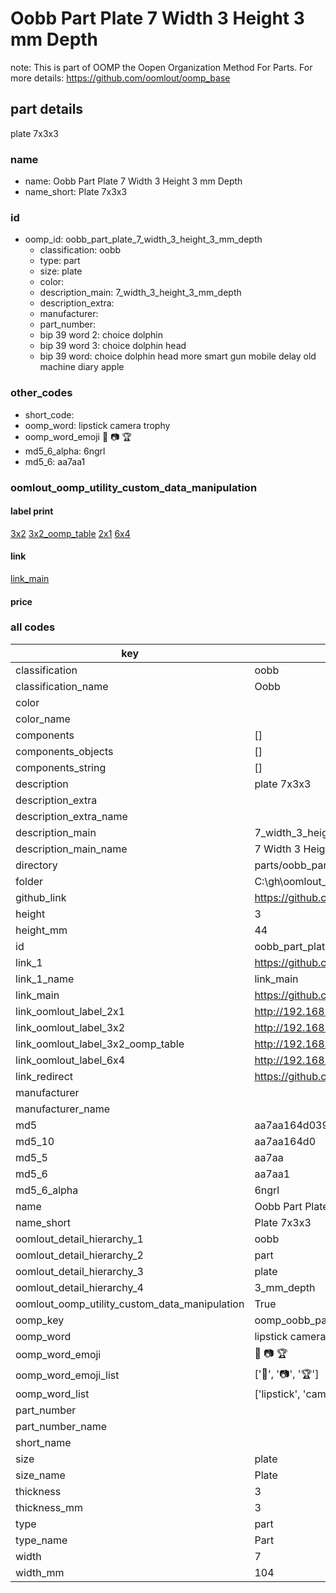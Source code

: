 # Oobb Part Plate 7 Width 3 Height 3 mm Depth  

note: This is part of OOMP the Oopen Organization Method For Parts. For more details: https://github.com/oomlout/oomp_base

##  part details
  



plate 7x3x3



### name
* name: Oobb Part Plate 7 Width 3 Height 3 mm Depth
* name_short: Plate 7x3x3 
### id
* oomp_id: oobb_part_plate_7_width_3_height_3_mm_depth
  * classification: oobb
  * type: part
  * size: plate
  * color: 
  * description_main: 7_width_3_height_3_mm_depth
  * description_extra: 
  * manufacturer: 
  * part_number: 
  * bip 39 word 2: choice dolphin
  * bip 39 word 3: choice dolphin head
  * bip 39 word: choice dolphin head more smart gun mobile delay old machine diary apple

### other_codes
* short_code: 
* oomp_word: lipstick camera trophy
* oomp_word_emoji :lipstick: :camera: :trophy:
* md5_6_alpha: 6ngrl
* md5_6: aa7aa1






### oomlout_oomp_utility_custom_data_manipulation
#### label print
[3x2](http://192.168.1.245:1112/?label=oomp%206ngrl)
[3x2_oomp_table](http://192.168.1.108:1112/?label=oomp%206ngrl)
[2x1](http://192.168.1.242:1112/?label=oomp%206ngrl)
[6x4](http://192.168.1.55:1112/?label=oomp%206ngrl)    

#### link

[link_main](https://github.com/oomlout/oomlout_oobb_version_4_generated_parts/tree/main/navigation_oomp/oobb/part/plate/7_width_3_height_3_mm_depth/part)                              

#### price







### all codes 
| key | value |  
| --- | --- |  
| classification | oobb |  
| classification_name | Oobb |  
| color |  |  
| color_name |  |  
| components | [] |  
| components_objects | [] |  
| components_string | [] |  
| description | plate 7x3x3 |  
| description_extra |  |  
| description_extra_name |  |  
| description_main | 7_width_3_height_3_mm_depth |  
| description_main_name | 7 Width 3 Height 3 mm Depth |  
| directory | parts/oobb_part_plate_7_width_3_height_3_mm_depth |  
| folder | C:\gh\oomlout_oobb_version_4_generated_parts\parts\oobb_part_plate_7_width_3_height_3_mm_depth |  
| github_link | https://github.com/oomlout/oomlout_oomp_part_src/tree/main/parts/oobb_part_plate_7_width_3_height_3_mm_depth |  
| height | 3 |  
| height_mm | 44 |  
| id | oobb_part_plate_7_width_3_height_3_mm_depth |  
| link_1 | https://github.com/oomlout/oomlout_oobb_version_4_generated_parts/tree/main/navigation_oomp/oobb/part/plate/7_width_3_height_3_mm_depth/part |  
| link_1_name | link_main |  
| link_main | https://github.com/oomlout/oomlout_oobb_version_4_generated_parts/tree/main/navigation_oomp/oobb/part/plate/7_width_3_height_3_mm_depth/part |  
| link_oomlout_label_2x1 | http://192.168.1.242:1112/?label=oomp%206ngrl |  
| link_oomlout_label_3x2 | http://192.168.1.245:1112/?label=oomp%206ngrl |  
| link_oomlout_label_3x2_oomp_table | http://192.168.1.108:1112/?label=oomp%206ngrl |  
| link_oomlout_label_6x4 | http://192.168.1.55:1112/?label=oomp%206ngrl |  
| link_redirect | https://github.com/oomlout/oomlout_oobb_version_4_generated_parts/tree/main/parts/_plate_07_03_03 |  
| manufacturer |  |  
| manufacturer_name |  |  
| md5 | aa7aa164d039f1cd9fe648fcd4103141 |  
| md5_10 | aa7aa164d0 |  
| md5_5 | aa7aa |  
| md5_6 | aa7aa1 |  
| md5_6_alpha | 6ngrl |  
| name | Oobb Part Plate 7 Width 3 Height 3 mm Depth |  
| name_short | Plate 7x3x3  |  
| oomlout_detail_hierarchy_1 | oobb |  
| oomlout_detail_hierarchy_2 | part |  
| oomlout_detail_hierarchy_3 | plate |  
| oomlout_detail_hierarchy_4 | 3_mm_depth |  
| oomlout_oomp_utility_custom_data_manipulation | True |  
| oomp_key | oomp_oobb_part_plate_7_width_3_height_3_mm_depth |  
| oomp_word | lipstick camera trophy |  
| oomp_word_emoji | :lipstick: :camera: :trophy: |  
| oomp_word_emoji_list | [':lipstick:', ':camera:', ':trophy:'] |  
| oomp_word_list | ['lipstick', 'camera', 'trophy'] |  
| part_number |  |  
| part_number_name |  |  
| short_name |  |  
| size | plate |  
| size_name | Plate |  
| thickness | 3 |  
| thickness_mm | 3 |  
| type | part |  
| type_name | Part |  
| width | 7 |  
| width_mm | 104 |  
